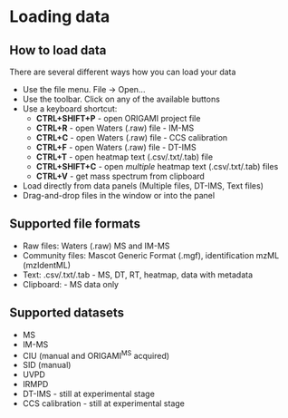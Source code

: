 # Loading data

## How to load data

There are several different ways how you can load your data

* Use the file menu. File -> Open...  
* Use the toolbar. Click on any of the available buttons  
* Use a keyboard shortcut:
  * **CTRL+SHIFT+P** - open ORIGAMI project file  
  * **CTRL+R** - open Waters (.raw) file - IM-MS
  * **CTRL+C** - open Waters (.raw) file - CCS calibration  
  * **CTRL+F** - open Waters (.raw) file - DT-IMS  
  * **CTRL+T** - open heatmap text (.csv/.txt/.tab) file  
  * **CTRL+SHIFT+C** - open *multiple* heatmap text (.csv/.txt/.tab) files  
  * **CTRL+V** - get mass spectrum from clipboard  
* Load directly from data panels (Multiple files, DT-IMS, Text files)  
* Drag-and-drop files in the window or into the panel  

## Supported file formats

* Raw files: Waters (.raw) MS and IM-MS
* Community files: Mascot Generic Format (.mgf), identification mzML (mzIdentML)
* Text: .csv/.txt/.tab - MS, DT, RT, heatmap, data with metadata
* Clipboard: - MS data only

## Supported datasets

* MS
* IM-MS
* CIU (manual and ORIGAMI<sup>MS</sup> acquired)
* SID (manual)
* UVPD
* IRMPD
* DT-IMS - still at experimental stage
* CCS calibration - still at experimental stage

